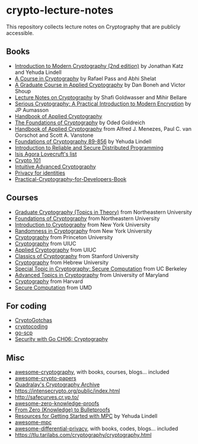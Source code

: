 # crypto-lecture-notes

This repository collects lecture notes on Cryptography that are publicly accessible.

## Books

- [Introduction to Modern Cryptography (2nd edition)](http://www.cs.umd.edu/~jkatz/imc.html) by Jonathan Katz and Yehuda Lindell
- [A Course in Cryptography](http://www.cs.cornell.edu/courses/cs4830/2010fa/lecnotes.pdf) by Rafael Pass and Abhi Shelat
- [A Graduate Course in Applied Cryptography](http://crypto.stanford.edu/~dabo/cryptobook/) by Dan Boneh and Victor Shoup
- [Lecture Notes on Cryptography](https://cseweb.ucsd.edu/~mihir/papers/gb.pdf) by Shafi Goldwasser and Mihir Bellare
- [Serious Cryptography: A Practical Introduction to Modern Encryption](http://index-of.es/Varios-2/Serious%20Cryptography%20A%20Practical%20Introduction%20to%20Modern%20Encryption%20(2).pdf) by JP Aumasson
- [Handbook of Applied Cryptography](https://notendur.hi.is/pgg/Handbook%20of%20Applied%20Cryptography.pdf)
- [The Foundations of Cryptography](http://www.wisdom.weizmann.ac.il/~oded/foc-book.html) by Oded Goldreich
- [Handbook of Applied Cryptography](http://cacr.uwaterloo.ca/hac/) from Alfred J. Menezes, Paul C. van Oorschot and Scott A. Vanstone
- [Foundations of Cryptography 89-856](http://u.cs.biu.ac.il/~lindell/89-856/complete-89-856.pdf) by Yehuda Lindell
- [Introduction to Reliable and Secure Distributed Programming](https://github.com/ChrisLinn/chrislinn.ink/tree/master/res/IntroductionToReliableAndSecur_Book_2011.pdf)
- [Isis Agora Lovecruft's list](https://github.com/isislovecruft/library--/tree/master/cryptography%20%26%20mathematics)
- [Crypto 101](https://github.com/crypto101/book)
- [Intuitive Advanced Cryptography](https://github.com/cryptosubtlety/intuitive-advanced-cryptography)
- [Privacy for identities](https://github.com/crypto-cypher/privacy-for-identities/)
- [Practical-Cryptography-for-Developers-Book](https://github.com/nakov/Practical-Cryptography-for-Developers-Book)

## Courses

- [Graduate Cryptography (Topics in Theory)](http://www.ccs.neu.edu/home/wichs/class/crypto-fall15/index.html) from Northeastern University
- [Foundations of Cryptography](http://www.ccs.neu.edu/home/wichs/class/crypto-fall17/index.html) from Northeastern University
- [Introduction to Cryptography](https://cims.nyu.edu/~regev/teaching/crypto_fall_2014/) from New York University
- [Randomness in Cryptography](https://cs.nyu.edu/courses/spring14/CSCI-GA.3220-001/index.html) from New York University
- [Cryptography](https://www.cs.princeton.edu/courses/archive/spring10/cos433/) from Princeton University
- [Cryptography](https://courses.engr.illinois.edu/cs598man/sp2016/) from UIUC
- [Applied Cryptography](http://soc1024.ece.illinois.edu/teaching/ece498ac/fall2019/) from UIUC
- [Classics of Cryptography](https://crypto.stanford.edu/cs359c/17sp/index.html) from Stanford University
- [Cryptography](https://moodle.cs.huji.ac.il/cs14/course/view.php?id=67531) from Hebrew University
- [Special Topic in Cryptography: Secure Computation](https://people.eecs.berkeley.edu/~sanjamg/classes/cs294-spring16/) from UC Berkeley
- [Advanced Topics in Cryptography](https://www.cs.umd.edu/~jkatz/gradcrypto2/) from University of Maryland
- [Cryptography](https://www.boazbarak.org/cs127spring16/) from Harvard
- [Secure Computation](http://www.cs.umd.edu/~jkatz/gradcrypto2/f13/scribes.html) from UMD

## For coding

- [CryptoGotchas](https://github.com/SalusaSecondus/CryptoGotchas)
- [cryptocoding](https://github.com/veorq/cryptocoding)
- [go-scp](https://checkmarx.gitbooks.io/go-scp/content/)
- [Security with Go CH06: Cryptography](https://github.com/PacktPublishing/Security-with-Go/tree/master/Chapter06)

## Misc

- [awesome-cryptography](https://github.com/sobolevn/awesome-cryptography), with books, courses, blogs... included
- [awesome-crypto-papers](https://github.com/pFarb/awesome-crypto-papers)
- [Quadralay's Cryptography Archive](https://www.austinlinks.com/Crypto/)
- https://intensecrypto.org/public/index.html
- http://safecurves.cr.yp.to/
- [awesome-zero-knowledge-proofs](https://github.com/matter-labs/awesome-zero-knowledge-proofs)
- [From Zero (Knowledge) to Bulletproofs](https://github.com/AdamISZ/from0k2bp)
- [Resources for Getting Started with MPC](http://u.cs.biu.ac.il/~lindell/MPC-resources.html) by Yehuda Lindell
- [awesome-mpc](https://github.com/rdragos/awesome-mpc)
- [awesome-differential-privacy](https://github.com/menisadi/awesome-differential-privacy), with books, codes, blogs... included 
- https://tlu.tarilabs.com/cryptography/cryptography.html
